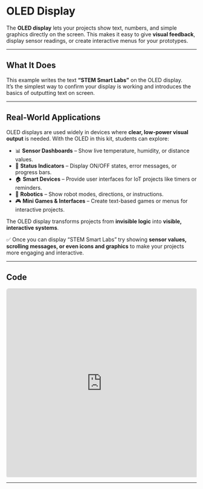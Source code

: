# OLED Display

The **OLED display** lets your projects show text, numbers, and simple graphics directly on the screen. This makes it easy to give **visual feedback**, display sensor readings, or create interactive menus for your prototypes.

---

## What It Does
This example writes the text **“STEM Smart Labs”** on the OLED display.  
It’s the simplest way to confirm your display is working and introduces the basics of outputting text on screen.

---

## Real-World Applications
OLED displays are used widely in devices where **clear, low-power visual output** is needed. With the OLED in this kit, students can explore:

- 📊 **Sensor Dashboards** – Show live temperature, humidity, or distance values.  
- 🔔 **Status Indicators** – Display ON/OFF states, error messages, or progress bars.  
- 🏠 **Smart Devices** – Provide user interfaces for IoT projects like timers or reminders.  
- 🤖 **Robotics** – Show robot modes, directions, or instructions.  
- 🎮 **Mini Games & Interfaces** – Create text-based games or menus for interactive projects.  

The OLED display transforms projects from **invisible logic** into **visible, interactive systems**.

✅ Once you can display “STEM Smart Labs” try showing **sensor values, scrolling messages, or even icons and graphics** to make your projects more engaging and interactive.

---

## Code
<div style="position:relative; height:500px; width:100%; overflow:hidden;">
  <iframe
    style="position:absolute; top:0; left:0; width:100%; height:100%; border:1px solid #e0e0e0; border-radius:6px;"
    src="https://makecode.microbit.org/S74682-65815-76248-96515"
    allowfullscreen="allowfullscreen"
    frameborder="0"
    sandbox="allow-popups allow-forms allow-scripts allow-same-origin allow-downloads">
  </iframe>
</div>

---





